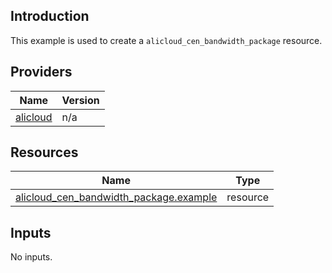 <!-- BEGIN_TF_DOCS -->
## Introduction

This example is used to create a `alicloud_cen_bandwidth_package` resource.

## Providers

| Name | Version |
|------|---------|
| <a name="provider_alicloud"></a> [alicloud](#provider\_alicloud) | n/a |

## Resources

| Name | Type |
|------|------|
| [alicloud_cen_bandwidth_package.example](https://registry.terraform.io/providers/aliyun/alicloud/latest/docs/resources/cen_bandwidth_package) | resource |

## Inputs

No inputs.
<!-- END_TF_DOCS -->    
